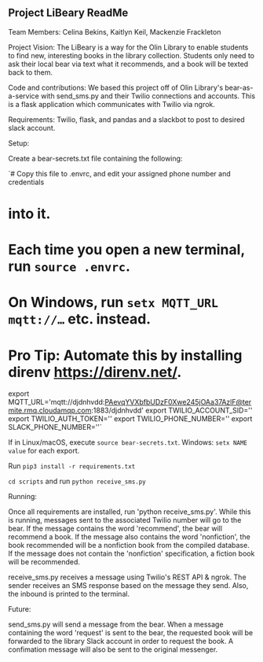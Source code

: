 ## Project LiBeary ReadMe

Team Members: Celina Bekins, Kaitlyn Keil, Mackenzie Frackleton

Project Vision: The LiBeary is a way for the Olin Library to enable students to find new, interesting books in the library collection. Students only need to ask their local bear via text what it recommends, and a book will be texted back to them. 

Code and contributions: We based this project off of Olin Library's bear-as-a-service with send_sms.py and their Twilio connections and accounts. This is a flask application which communicates with Twilio via ngrok. 

Requirements: Twilio, flask, and pandas and a slackbot to post to desired slack account.

Setup: 

Create a bear-secrets.txt file containing the following: 

`# Copy this file to .envrc, and edit your assigned phone number and credentials
# into it.
# Each time you open a new terminal, run `source .envrc`.
# On Windows, run `setx MQTT_URL mqtt://…` etc. instead.
# Pro Tip: Automate this by installing direnv https://direnv.net/.
export MQTT_URL='mqtt://djdnhvdd:PAevqYVXbfbUDzF0Xwe245jOAa37AzlF@termite.rmq.cloudamqp.com:1883/djdnhvdd'
export TWILIO_ACCOUNT_SID='<your account>'
export TWILIO_AUTH_TOKEN='<your authorization token>'
export TWILIO_PHONE_NUMBER='<your twilio phone number in E.164 format>'
export SLACK_PHONE_NUMBER='<your slackbot phone number in E.164 format>'`

If in Linux/macOS, execute `source bear-secrets.txt`. Windows: `setx NAME value` for each export.

Run `pip3 install -r requirements.txt`

`cd scripts` and run `python receive_sms.py`

Running:

Once all requirements are installed, run 'python receive_sms.py'. While this is running, messages sent to the associated Twilio number will go to the bear. If the message contains the word 'recommend', the bear will recommend a book. If the message also contains the word 'nonfiction', the book recommended will be a nonfiction book from the compiled database. If the message does not contain the 'nonfiction' specification, a fiction book will be recommended.

receive_sms.py receives a message using Twilio's REST API & ngrok. The sender receives an SMS response based on the message they send. Also, the inbound is printed to the terminal.

Future:

send_sms.py will send a message from the bear. When a message containing the word 'request' is sent to the bear, the requested book will be forwarded to the library Slack account in order to request the book. A confimation message will also be sent to the original messenger.